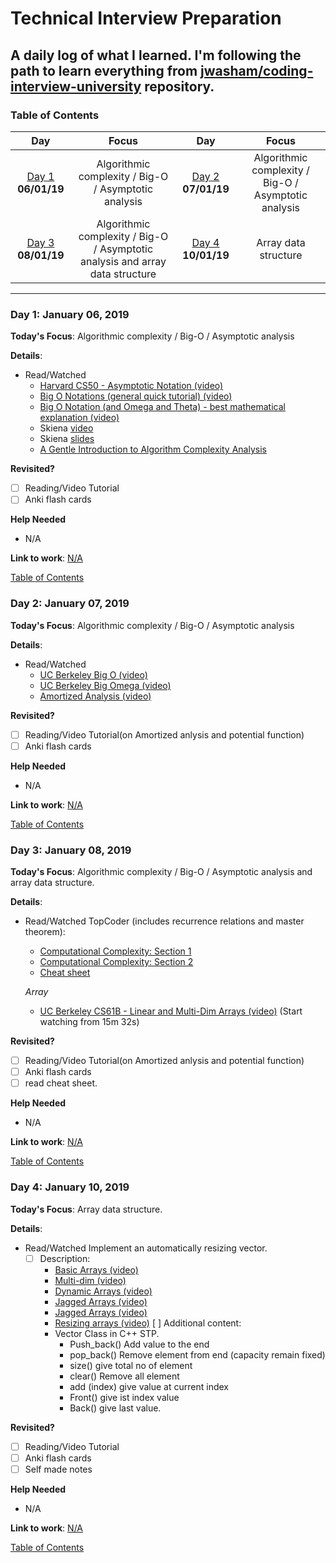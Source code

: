 # Technical Interview Preparation
## A daily log of what I learned. I'm following the path to learn everything from [jwasham/coding-interview-university](https://github.com/jwasham/coding-interview-university) repository.
<a name="toc"></a>
### Table of Contents 
|Day|Focus|Day|Focus|
|:---:|:-----:|:---:|:-----:|
|[Day 1](#day-1) **06/01/19**| Algorithmic complexity / Big-O / Asymptotic analysis |[Day 2](#day-2) **07/01/19**|Algorithmic complexity / Big-O / Asymptotic analysis|
|[Day 3](#day-3) **08/01/19**|Algorithmic complexity / Big-O / Asymptotic analysis and array data structure |[Day 4](#day-4) **10/01/19**|Array data structure |
----------
<a name="day-1"></a>
### Day 1: January 06, 2019
**Today's Focus**: Algorithmic complexity / Big-O / Asymptotic analysis

**Details**:

 - Read/Watched 
    - [Harvard CS50 - Asymptotic Notation (video)](https://www.youtube.com/watch?v=iOq5kSKqeR4)
    - [Big O Notations (general quick tutorial) (video)](https://www.youtube.com/watch?v=V6mKVRU1evU)
    - [Big O Notation (and Omega and Theta) - best mathematical explanation (video)](https://www.youtube.com/watch?v=ei-A_wy5Yxw&index=2&list=PL1BaGV1cIH4UhkL8a9bJGG356covJ76qN)
    - Skiena [video](https://www.youtube.com/watch?v=gSyDMtdPNpU&index=2&list=PLOtl7M3yp-DV69F32zdK7YJcNXpTunF2b)
    - Skiena [slides](http://www3.cs.stonybrook.edu/~algorith/video-lectures/2007/lecture2.pdf)
    - [A Gentle Introduction to Algorithm Complexity Analysis](http://discrete.gr/complexity/)
    
**Revisited?** 
- [ ] Reading/Video Tutorial
- [ ] Anki flash cards

**Help Needed**
- N/A

**Link to work**:
 [N/A](N/A)

[Table of Contents](#toc)

<a name="day-2"></a>
### Day 2: January 07, 2019
**Today's Focus**: Algorithmic complexity / Big-O / Asymptotic analysis

**Details**:

 - Read/Watched 
     - [UC Berkeley Big O (video)](https://archive.org/details/ucberkeley_webcast_VIS4YDpuP98)
    - [UC Berkeley Big Omega (video)](https://archive.org/details/ucberkeley_webcast_ca3e7UVmeUc)
    - [Amortized Analysis (video)](https://www.youtube.com/watch?v=B3SpQZaAZP4&index=10&list=PL1BaGV1cIH4UhkL8a9bJGG356covJ76qN)
    
**Revisited?** 
- [ ] Reading/Video Tutorial(on Amortized anlysis and potential function)
- [ ] Anki flash cards

**Help Needed**
- N/A

**Link to work**:
 [N/A](N/A)

[Table of Contents](#toc)

<a name="day-3"></a>
### Day 3: January 08, 2019
**Today's Focus**: Algorithmic complexity / Big-O / Asymptotic analysis and array data structure. 

**Details**:

 - Read/Watched 
      TopCoder (includes recurrence relations and master theorem):
    - [Computational Complexity: Section 1](https://www.topcoder.com/community/competitive-programming/tutorials/computational-complexity-section-1/)
    - [Computational Complexity: Section 2](https://www.topcoder.com/community/competitive-programming/tutorials/computational-complexity-section-2/)
    - [Cheat sheet](http://bigocheatsheet.com/)

     *Array*

    - [UC Berkeley CS61B - Linear and Multi-Dim Arrays (video)](https://archive.org/details/ucberkeley_webcast_Wp8oiO_CZZE) (Start watching from 15m 32s)
    
**Revisited?** 
- [ ] Reading/Video Tutorial(on Amortized anlysis and potential function)
- [ ] Anki flash cards
- [ ] read cheat sheet.

**Help Needed**
- N/A

**Link to work**:
 [N/A](N/A)

[Table of Contents](#toc)


<a name="day-4"></a>
### Day 4: January 10, 2019
**Today's Focus**: Array data structure. 

**Details**:

 - Read/Watched 
      Implement an automatically resizing vector.
    - [ ] Description:
        - [Basic Arrays (video)](https://archive.org/details/0102WhatYouShouldKnow/02_04-basicArrays.mp4)
        - [Multi-dim (video)](https://archive.org/details/0102WhatYouShouldKnow/02_05-multidimensionalArrays.mp4)
        - [Dynamic Arrays (video)](https://www.coursera.org/learn/data-structures/lecture/EwbnV/dynamic-arrays)
        - [Jagged Arrays (video)](https://www.youtube.com/watch?v=1jtrQqYpt7g)
        - [Jagged Arrays (video)](https://archive.org/details/0102WhatYouShouldKnow/02_06-jaggedArrays.mp4)
        - [Resizing arrays (video)](https://archive.org/details/0102WhatYouShouldKnow/03_01-resizableArrays.mp4)
      [ ] Additional content:
        - Vector Class in C++ STP.
          - Push_back() Add value to the end 
          - pop_back()  Remove element from end (capacity remain fixed)
          - size() give total no of element
          - clear() Remove all element
          - add (index) give value at current index
          - Front() give ist index value
          - Back() give last value.

    
**Revisited?** 
- [ ] Reading/Video Tutorial
- [ ] Anki flash cards
- [ ] Self made notes

**Help Needed**
- N/A

**Link to work**:
 [N/A](N/A)

[Table of Contents](#toc)


